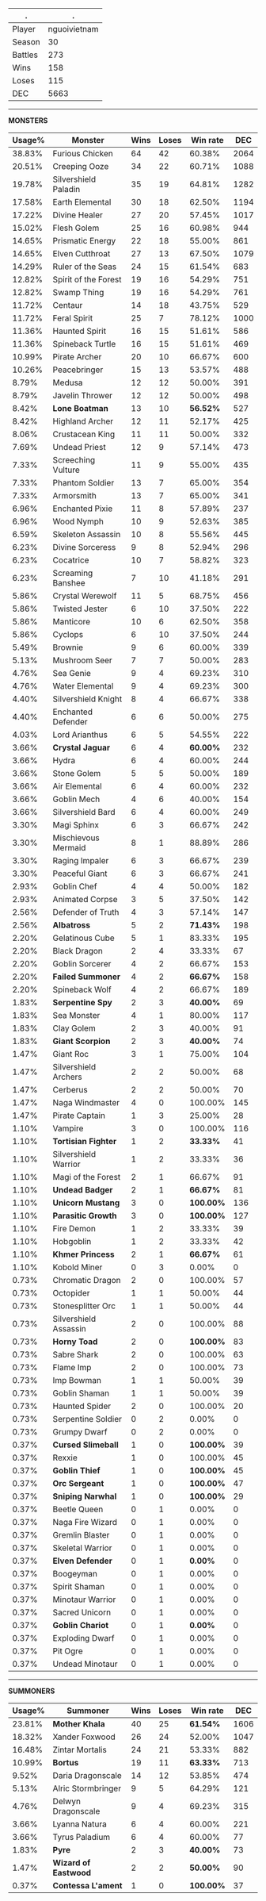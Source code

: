 .|.
|-|-
Player|nguoivietnam
Season|30
Battles|273
Wins|158
Loses|115
DEC|5663

---
**MONSTERS**

Usage%|Monster|Wins|Loses|Win rate|DEC|
-|-|-|-|-|-|
38.83%|Furious Chicken|64|42|60.38%|2064|
20.51%|Creeping Ooze|34|22|60.71%|1088|
19.78%|Silvershield Paladin|35|19|64.81%|1282|
17.58%|Earth Elemental|30|18|62.50%|1194|
17.22%|Divine Healer|27|20|57.45%|1017|
15.02%|Flesh Golem|25|16|60.98%|944|
14.65%|Prismatic Energy|22|18|55.00%|861|
14.65%|Elven Cutthroat|27|13|67.50%|1079|
14.29%|Ruler of the Seas|24|15|61.54%|683|
12.82%|Spirit of the Forest|19|16|54.29%|751|
12.82%|Swamp Thing|19|16|54.29%|761|
11.72%|Centaur|14|18|43.75%|529|
11.72%|Feral Spirit|25|7|78.12%|1000|
11.36%|Haunted Spirit|16|15|51.61%|586|
11.36%|Spineback Turtle|16|15|51.61%|469|
10.99%|Pirate Archer|20|10|66.67%|600|
10.26%|Peacebringer|15|13|53.57%|488|
8.79%|Medusa|12|12|50.00%|391|
8.79%|Javelin Thrower|12|12|50.00%|498|
8.42%|**Lone Boatman**|13|10|**56.52%**|527|
8.42%|Highland Archer|12|11|52.17%|425|
8.06%|Crustacean King|11|11|50.00%|332|
7.69%|Undead Priest|12|9|57.14%|473|
7.33%|Screeching Vulture|11|9|55.00%|435|
7.33%|Phantom Soldier|13|7|65.00%|354|
7.33%|Armorsmith|13|7|65.00%|341|
6.96%|Enchanted Pixie|11|8|57.89%|237|
6.96%|Wood Nymph|10|9|52.63%|385|
6.59%|Skeleton Assassin|10|8|55.56%|445|
6.23%|Divine Sorceress|9|8|52.94%|296|
6.23%|Cocatrice|10|7|58.82%|323|
6.23%|Screaming Banshee|7|10|41.18%|291|
5.86%|Crystal Werewolf|11|5|68.75%|456|
5.86%|Twisted Jester|6|10|37.50%|222|
5.86%|Manticore|10|6|62.50%|358|
5.86%|Cyclops|6|10|37.50%|244|
5.49%|Brownie|9|6|60.00%|339|
5.13%|Mushroom Seer|7|7|50.00%|283|
4.76%|Sea Genie|9|4|69.23%|310|
4.76%|Water Elemental|9|4|69.23%|300|
4.40%|Silvershield Knight|8|4|66.67%|338|
4.40%|Enchanted Defender|6|6|50.00%|275|
4.03%|Lord Arianthus|6|5|54.55%|222|
3.66%|**Crystal Jaguar**|6|4|**60.00%**|232|
3.66%|Hydra|6|4|60.00%|244|
3.66%|Stone Golem|5|5|50.00%|189|
3.66%|Air Elemental|6|4|60.00%|232|
3.66%|Goblin Mech|4|6|40.00%|154|
3.66%|Silvershield Bard|6|4|60.00%|249|
3.30%|Magi Sphinx|6|3|66.67%|242|
3.30%|Mischievous Mermaid|8|1|88.89%|286|
3.30%|Raging Impaler|6|3|66.67%|239|
3.30%|Peaceful Giant|6|3|66.67%|241|
2.93%|Goblin Chef|4|4|50.00%|182|
2.93%|Animated Corpse|3|5|37.50%|142|
2.56%|Defender of Truth|4|3|57.14%|147|
2.56%|**Albatross**|5|2|**71.43%**|198|
2.20%|Gelatinous Cube|5|1|83.33%|195|
2.20%|Black Dragon|2|4|33.33%|67|
2.20%|Goblin Sorcerer|4|2|66.67%|153|
2.20%|**Failed Summoner**|4|2|**66.67%**|158|
2.20%|Spineback Wolf|4|2|66.67%|189|
1.83%|**Serpentine Spy**|2|3|**40.00%**|69|
1.83%|Sea Monster|4|1|80.00%|117|
1.83%|Clay Golem|2|3|40.00%|91|
1.83%|**Giant Scorpion**|2|3|**40.00%**|74|
1.47%|Giant Roc|3|1|75.00%|104|
1.47%|Silvershield Archers|2|2|50.00%|68|
1.47%|Cerberus|2|2|50.00%|70|
1.47%|Naga Windmaster|4|0|100.00%|145|
1.47%|Pirate Captain|1|3|25.00%|28|
1.10%|Vampire|3|0|100.00%|116|
1.10%|**Tortisian Fighter**|1|2|**33.33%**|41|
1.10%|Silvershield Warrior|1|2|33.33%|36|
1.10%|Magi of the Forest|2|1|66.67%|91|
1.10%|**Undead Badger**|2|1|**66.67%**|81|
1.10%|**Unicorn Mustang**|3|0|**100.00%**|136|
1.10%|**Parasitic Growth**|3|0|**100.00%**|127|
1.10%|Fire Demon|1|2|33.33%|39|
1.10%|Hobgoblin|1|2|33.33%|42|
1.10%|**Khmer Princess**|2|1|**66.67%**|61|
1.10%|Kobold Miner|0|3|0.00%|0|
0.73%|Chromatic Dragon|2|0|100.00%|57|
0.73%|Octopider|1|1|50.00%|44|
0.73%|Stonesplitter Orc|1|1|50.00%|44|
0.73%|Silvershield Assassin|2|0|100.00%|88|
0.73%|**Horny Toad**|2|0|**100.00%**|83|
0.73%|Sabre Shark|2|0|100.00%|63|
0.73%|Flame Imp|2|0|100.00%|73|
0.73%|Imp Bowman|1|1|50.00%|39|
0.73%|Goblin Shaman|1|1|50.00%|39|
0.73%|Haunted Spider|2|0|100.00%|20|
0.73%|Serpentine Soldier|0|2|0.00%|0|
0.73%|Grumpy Dwarf|0|2|0.00%|0|
0.37%|**Cursed Slimeball**|1|0|**100.00%**|39|
0.37%|Rexxie|1|0|100.00%|45|
0.37%|**Goblin Thief**|1|0|**100.00%**|45|
0.37%|**Orc Sergeant**|1|0|**100.00%**|47|
0.37%|**Sniping Narwhal**|1|0|**100.00%**|29|
0.37%|Beetle Queen|0|1|0.00%|0|
0.37%|Naga Fire Wizard|0|1|0.00%|0|
0.37%|Gremlin Blaster|0|1|0.00%|0|
0.37%|Skeletal Warrior|0|1|0.00%|0|
0.37%|**Elven Defender**|0|1|**0.00%**|0|
0.37%|Boogeyman|0|1|0.00%|0|
0.37%|Spirit Shaman|0|1|0.00%|0|
0.37%|Minotaur Warrior|0|1|0.00%|0|
0.37%|Sacred Unicorn|0|1|0.00%|0|
0.37%|**Goblin Chariot**|0|1|**0.00%**|0|
0.37%|Exploding Dwarf|0|1|0.00%|0|
0.37%|Pit Ogre|0|1|0.00%|0|
0.37%|Undead Minotaur|0|1|0.00%|0|

---
**SUMMONERS**

Usage%|Summoner|Wins|Loses|Win rate|DEC|
-|-|-|-|-|-|
23.81%|**Mother Khala**|40|25|**61.54%**|1606|
18.32%|Xander Foxwood|26|24|52.00%|1047|
16.48%|Zintar Mortalis|24|21|53.33%|882|
10.99%|**Bortus**|19|11|**63.33%**|713|
9.52%|Daria Dragonscale|14|12|53.85%|474|
5.13%|Alric Stormbringer|9|5|64.29%|121|
4.76%|Delwyn Dragonscale|9|4|69.23%|315|
3.66%|Lyanna Natura|6|4|60.00%|221|
3.66%|Tyrus Paladium|6|4|60.00%|77|
1.83%|**Pyre**|2|3|**40.00%**|73|
1.47%|**Wizard of Eastwood**|2|2|**50.00%**|90|
0.37%|**Contessa L'ament**|1|0|**100.00%**|37|
